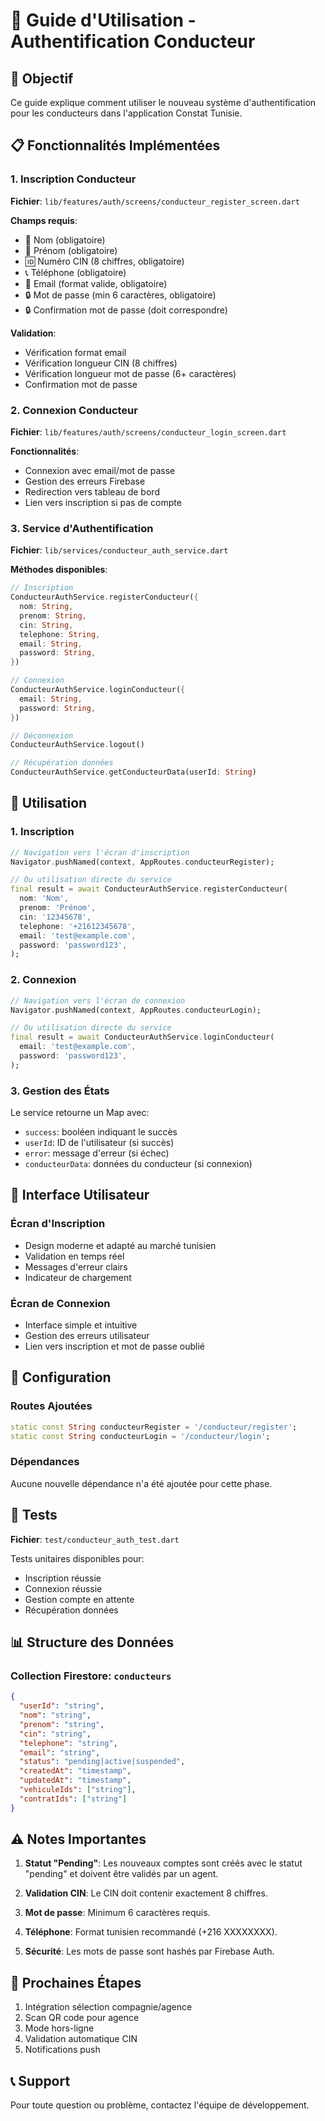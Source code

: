 # 📖 Guide d'Utilisation - Authentification Conducteur

## 🎯 Objectif
Ce guide explique comment utiliser le nouveau système d'authentification pour les conducteurs dans l'application Constat Tunisie.

## 📋 Fonctionnalités Implémentées

### 1. Inscription Conducteur
**Fichier**: `lib/features/auth/screens/conducteur_register_screen.dart`

**Champs requis**:
- 📛 Nom (obligatoire)
- 📛 Prénom (obligatoire)
- 🆔 Numéro CIN (8 chiffres, obligatoire)
- 📞 Téléphone (obligatoire)
- 📧 Email (format valide, obligatoire)
- 🔒 Mot de passe (min 6 caractères, obligatoire)
- 🔒 Confirmation mot de passe (doit correspondre)

**Validation**:
- Vérification format email
- Vérification longueur CIN (8 chiffres)
- Vérification longueur mot de passe (6+ caractères)
- Confirmation mot de passe

### 2. Connexion Conducteur
**Fichier**: `lib/features/auth/screens/conducteur_login_screen.dart`

**Fonctionnalités**:
- Connexion avec email/mot de passe
- Gestion des erreurs Firebase
- Redirection vers tableau de bord
- Lien vers inscription si pas de compte

### 3. Service d'Authentification
**Fichier**: `lib/services/conducteur_auth_service.dart`

**Méthodes disponibles**:
```dart
// Inscription
ConducteurAuthService.registerConducteur({
  nom: String,
  prenom: String,
  cin: String,
  telephone: String,
  email: String,
  password: String,
})

// Connexion
ConducteurAuthService.loginConducteur({
  email: String,
  password: String,
})

// Déconnexion
ConducteurAuthService.logout()

// Récupération données
ConducteurAuthService.getConducteurData(userId: String)
```

## 🚀 Utilisation

### 1. Inscription
```dart
// Navigation vers l'écran d'inscription
Navigator.pushNamed(context, AppRoutes.conducteurRegister);

// Ou utilisation directe du service
final result = await ConducteurAuthService.registerConducteur(
  nom: 'Nom',
  prenom: 'Prénom',
  cin: '12345678',
  telephone: '+21612345678',
  email: 'test@example.com',
  password: 'password123',
);
```

### 2. Connexion
```dart
// Navigation vers l'écran de connexion
Navigator.pushNamed(context, AppRoutes.conducteurLogin);

// Ou utilisation directe du service
final result = await ConducteurAuthService.loginConducteur(
  email: 'test@example.com',
  password: 'password123',
);
```

### 3. Gestion des États
Le service retourne un Map avec:
- `success`: booléen indiquant le succès
- `userId`: ID de l'utilisateur (si succès)
- `error`: message d'erreur (si échec)
- `conducteurData`: données du conducteur (si connexion)

## 🎨 Interface Utilisateur

### Écran d'Inscription
- Design moderne et adapté au marché tunisien
- Validation en temps réel
- Messages d'erreur clairs
- Indicateur de chargement

### Écran de Connexion
- Interface simple et intuitive
- Gestion des erreurs utilisateur
- Lien vers inscription et mot de passe oublié

## 🔧 Configuration

### Routes Ajoutées
```dart
static const String conducteurRegister = '/conducteur/register';
static const String conducteurLogin = '/conducteur/login';
```

### Dépendances
Aucune nouvelle dépendance n'a été ajoutée pour cette phase.

## 🧪 Tests
**Fichier**: `test/conducteur_auth_test.dart`

Tests unitaires disponibles pour:
- Inscription réussie
- Connexion réussie
- Gestion compte en attente
- Récupération données

## 📊 Structure des Données

### Collection Firestore: `conducteurs`
```json
{
  "userId": "string",
  "nom": "string",
  "prenom": "string",
  "cin": "string",
  "telephone": "string",
  "email": "string",
  "status": "pending|active|suspended",
  "createdAt": "timestamp",
  "updatedAt": "timestamp",
  "vehiculeIds": ["string"],
  "contratIds": ["string"]
}
```

## ⚠️ Notes Importantes

1. **Statut "Pending"**: Les nouveaux comptes sont créés avec le statut "pending" et doivent être validés par un agent.

2. **Validation CIN**: Le CIN doit contenir exactement 8 chiffres.

3. **Mot de passe**: Minimum 6 caractères requis.

4. **Téléphone**: Format tunisien recommandé (+216 XXXXXXXX).

5. **Sécurité**: Les mots de passe sont hashés par Firebase Auth.

## 🔄 Prochaines Étapes

1. Intégration sélection compagnie/agence
2. Scan QR code pour agence
3. Mode hors-ligne
4. Validation automatique CIN
5. Notifications push

## 📞 Support
Pour toute question ou problème, contactez l'équipe de développement.
